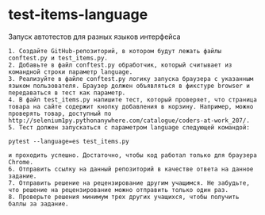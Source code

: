 # test-items-language
Запуск автотестов для разных языков интерфейса

    1. Создайте GitHub-репозиторий, в котором будут лежать файлы conftest.py и test_items.py.
    2. Добавьте в файл conftest.py обработчик, который считывает из командной строки параметр language.
    3. Реализуйте в файле conftest.py логику запуска браузера с указанным языком пользователя. Браузер должен объявляться в фикстуре browser и передаваться в тест как параметр.
    4. В файл test_items.py напишите тест, который проверяет, что страница товара на сайте содержит кнопку добавления в корзину. Например, можно проверять товар, доступный по http://selenium1py.pythonanywhere.com/catalogue/coders-at-work_207/.
    5. Тест должен запускаться с параметром language следующей командой:

    pytest --language=es test_items.py

    и проходить успешно. Достаточно, чтобы код работал только для браузера Сhrome.
    6. Отправить ссылку на данный репозиторий в качестве ответа на данное задание.
    7. Отправить решение на рецензирование другим учащимся. Не забудьте, что решение на рецензирование можно отправить только один раз.
    8. Проверьте решения минимум трех других учащихся, чтобы получить баллы за задание.
